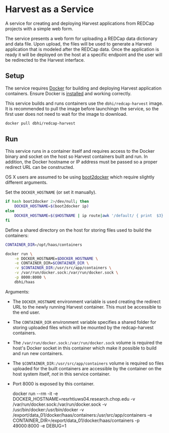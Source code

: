 # Harvest as a Service

A service for creating and deploying Harvest applications from REDCap projects with a simple web form.

The service presents a web form for uploading a REDCap data dictionary and data file. Upon upload, the files will be used to generate a Harvest application that is modeled after the REDCap data. Once the application is ready it will be deployed on the host at a specific endpoint and the user will be redirected to the Harvest interface.

## Setup

The service requires [Docker](http://docs.docker.com) for building and deploying Harvest application containers. Ensure Docker is [installed](http://docs.docker.com/installation/) and working correctly.


This service builds and runs containers use the `dbhi/redcap-harvest` image. It is recommended to pull the image before launchingn the service, so the first user does not need to wait for the image to download.

```bash
docker pull dbhi/redcap-harvest
```

## Run

This service runs in a container itself and requires access to the Docker binary and socket on the host so Harvest containers built and run. In addition, the Docker hostname or IP address must be passed so a proper redirect URL can be constructed.

OS X users are assumed to be using [boot2docker](https://docs.docker.com/installation/mac/) which require slightly different arguments.

Set the `DOCKER_HOSTNAME` (or set it manually).

```bash
if hash boot2docker 2>/dev/null; then
    DOCKER_HOSTNAME=$(boot2docker ip)
else
    DOCKER_HOSTNAME=$($HOSTNAME | ip route|awk '/default/ { print  $3}')
fi
```

Define a shared directory on the host for storing files used to build the containers:

```bash
CONTAINER_DIR=/opt/haas/containers
```

```bash
docker run \
    -e DOCKER_HOSTNAME=$DOCKER_HOSTNAME \
    -e CONTAINER_DIR=$CONTAINER_DIR \
    -v $CONTAINER_DIR:/usr/src/app/containers \
    -v /var/run/docker.sock:/var/run/docker.sock \
    -p 8000:8000 \
    dbhi/haas
```

Arguments:

- The `DOCKER_HOSTNAME` environment variable is used creating the redirect URL to the newly running Harvest container. This must be accessible to the end user.
- The `CONTAINER_DIR` environment variable specifies a shared folder for storing uploaded files which will be mounted by the redcap-harvest containers.
- The `/var/run/docker.sock:/var/run/docker.sock` volume is required the host's Docker socket in this container which make it possible to build and run new containers.
- The `$CONTAINER_DIR:/usr/src/app/containers` volume is required so files uploaded for the built containers are accessible by the container on the host system itself, *not* in this service container.
- Port 8000 is exposed by this container.

    docker run  --rm -it -e DOCKER_HOSTNAME=resrhtiuws04.research.chop.edu  -v /var/run/docker.sock:/var/run/docker.sock     -v /usr/bin/docker:/usr/bin/docker     -v /export/data_01/docker/haas/containers:/usr/src/app/containers   -e CONTAINER_DIR=/export/data_01/docker/haas/containers  -p 49000:8000   -e DEBUG=1
